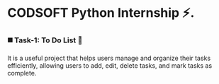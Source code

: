 <h1> CODSOFT Python Internship ⚡️. </h1>

<h3> ◼️ Task-1: To Do List 📝 </h3>
<p> It is a useful project that helps users manage and organize their tasks efficiently, allowing users to add, edit, delete tasks, and mark tasks as complete. </p>

